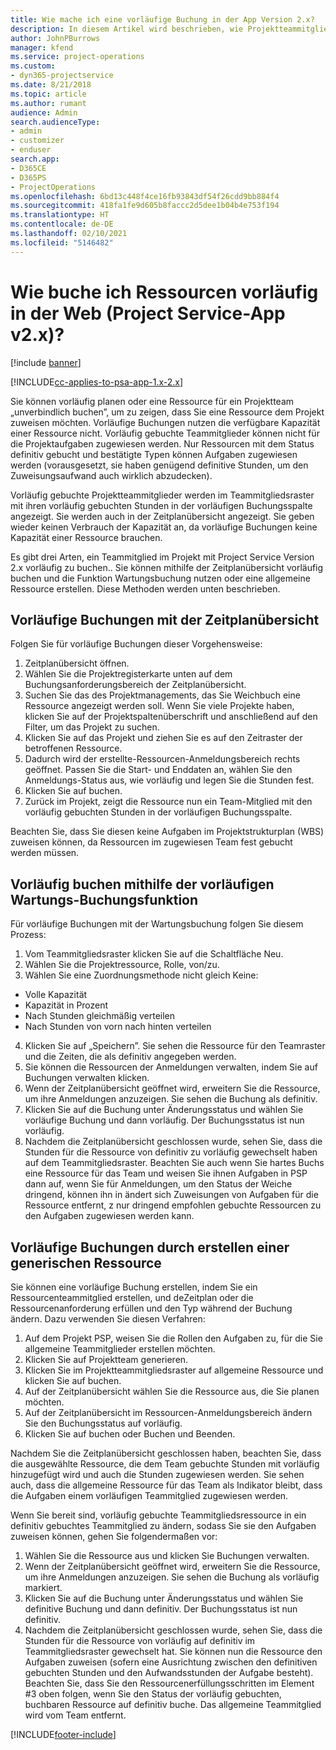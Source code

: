 ```yaml
---
title: Wie mache ich eine vorläufige Buchung in der App Version 2.x?
description: In diesem Artikel wird beschrieben, wie Projektteammitglieder provisorisch mit Project Service gebucht werden.
author: JohnPBurrows
manager: kfend
ms.service: project-operations
ms.custom:
- dyn365-projectservice
ms.date: 8/21/2018
ms.topic: article
ms.author: rumant
audience: Admin
search.audienceType:
- admin
- customizer
- enduser
search.app:
- D365CE
- D365PS
- ProjectOperations
ms.openlocfilehash: 6bd13c448f4ce16fb93843df54f26cdd9bb884f4
ms.sourcegitcommit: 418fa1fe9d605b8faccc2d5dee1b04b4e753f194
ms.translationtype: HT
ms.contentlocale: de-DE
ms.lasthandoff: 02/10/2021
ms.locfileid: "5146482"
---
```

# <a name="how-do-i-soft-book-resources-in-the-web-app-project-service-app-v2x"></a>Wie buche ich Ressourcen vorläufig in der Web (Project Service-App v2.x)?

[!include [banner](../includes/psa-now-project-operations.md)]

[!INCLUDE[cc-applies-to-psa-app-1.x-2.x](../includes/cc-applies-to-psa-app-1x-2x.md)]

Sie können vorläufig planen oder eine Ressource für ein Projektteam „unverbindlich buchen”, um zu zeigen, dass Sie eine Ressource dem Projekt zuweisen möchten. Vorläufige Buchungen nutzen die verfügbare Kapazität einer Ressource nicht. Vorläufig gebuchte Teammitglieder können nicht für die Projektaufgaben zugewiesen werden. Nur Ressourcen mit dem Status definitiv gebucht und bestätigte Typen können Aufgaben zugewiesen werden (vorausgesetzt, sie haben genügend definitive Stunden, um den Zuweisungsaufwand auch wirklich abzudecken).

Vorläufig gebuchte Projektteammitglieder werden im Teammitgliedsraster mit ihren vorläufig gebuchten Stunden in der vorläufigen Buchungsspalte angezeigt. Sie werden auch in der Zeitplanübersicht angezeigt. Sie geben wieder keinen Verbrauch der Kapazität an, da vorläufige Buchungen keine Kapazität einer Ressource brauchen.

Es gibt drei Arten, ein Teammitglied im Projekt mit Project Service Version 2.x vorläufig zu buchen.. Sie können mithilfe der Zeitplanübersicht vorläufig buchen und die Funktion Wartungsbuchung nutzen oder eine allgemeine Ressource erstellen. Diese Methoden werden unten beschrieben.

## <a name="soft-book-with-the-schedule-board"></a>Vorläufige Buchungen mit der Zeitplanübersicht

Folgen Sie für vorläufige Buchungen dieser Vorgehensweise: 
1. Zeitplanübersicht öffnen.
2. Wählen Sie die Projektregisterkarte unten auf dem Buchungsanforderungsbereich der Zeitplanübersicht.
3. Suchen Sie das des Projektmanagements, das Sie Weichbuch eine Ressource angezeigt werden soll. Wenn Sie viele Projekte haben, klicken Sie auf der Projektspaltenüberschrift und anschließend auf den Filter, um das Projekt zu suchen.
4. Klicken Sie auf das Projekt und ziehen Sie es auf den Zeitraster der betroffenen Ressource.
5. Dadurch wird der erstellte-Ressourcen-Anmeldungsbereich rechts geöffnet. Passen Sie die Start- und Enddaten an, wählen Sie den Anmeldungs-Status aus, wie vorläufig und legen Sie die Stunden fest. 
6. Klicken Sie auf buchen.
7. Zurück im Projekt, zeigt die Ressource nun ein Team-Mitglied mit den vorläufig gebuchten Stunden in der vorläufigen Buchungsspalte.

Beachten Sie, dass Sie diesen keine Aufgaben im Projektstrukturplan (WBS) zuweisen können, da Ressourcen im zugewiesen Team fest gebucht werden müssen.

## <a name="soft-book-using-the-maintain-bookings-feature"></a>Vorläufig buchen mithilfe der vorläufigen Wartungs-Buchungsfunktion

Für vorläufige Buchungen mit der Wartungsbuchung folgen Sie diesem Prozess:
1. Vom Teammitgliedsraster klicken Sie auf die Schaltfläche Neu.
2. Wählen Sie die Projektressource, Rolle, von/zu.
3. Wählen Sie eine Zuordnungsmethode nicht gleich Keine:
- Volle Kapazität
- Kapazität in Prozent
- Nach Stunden gleichmäßig verteilen
- Nach Stunden von vorn nach hinten verteilen
4. Klicken Sie auf „Speichern”. Sie sehen die Ressource für den Teamraster und die Zeiten, die als definitiv angegeben werden.
5. Sie können die Ressourcen der Anmeldungen verwalten, indem Sie auf Buchungen verwalten klicken.
6. Wenn der Zeitplanübersicht geöffnet wird, erweitern Sie die Ressource, um ihre Anmeldungen anzuzeigen. Sie sehen die Buchung als definitiv.
7. Klicken Sie auf die Buchung unter Änderungsstatus und wählen Sie vorläufige Buchung und dann vorläufig. Der Buchungsstatus ist nun vorläufig.
8. Nachdem die Zeitplanübersicht geschlossen wurde, sehen Sie, dass die Stunden für die Ressource von definitiv zu vorläufig gewechselt haben auf dem Teammitgliedsraster.
Beachten Sie auch wenn Sie hartes Buchs eine Ressource für das Team und weisen Sie ihnen Aufgaben in PSP dann auf, wenn Sie für Anmeldungen, um den Status der Weiche dringend, können ihn in ändert sich Zuweisungen von Aufgaben für die Ressource entfernt, z nur dringend empfohlen gebuchte Ressourcen zu den Aufgaben zugewiesen werden kann.

## <a name="soft-book-by-creating-a-generic-resource"></a>Vorläufige Buchungen durch erstellen einer generischen Ressource

Sie können eine vorläufige Buchung erstellen, indem Sie ein Ressourcenteammitglied erstellen, und deZeitplan oder die Ressourcenanforderung erfüllen und den Typ während der Buchung ändern.
Dazu verwenden Sie diesen Verfahren:

1. Auf dem Projekt PSP, weisen Sie die Rollen den Aufgaben zu, für die Sie allgemeine Teammitglieder erstellen möchten.
2. Klicken Sie auf Projektteam generieren.
3. Klicken Sie im Projektteammitgliedsraster auf allgemeine Ressource und klicken Sie auf buchen.
4. Auf der Zeitplanübersicht wählen Sie die Ressource aus, die Sie planen möchten.
5. Auf der Zeitplanübersicht im Ressourcen-Anmeldungsbereich ändern Sie den Buchungsstatus auf vorläufig.
6. Klicken Sie auf buchen oder Buchen und Beenden.

Nachdem Sie die Zeitplanübersicht geschlossen haben, beachten Sie, dass die ausgewählte Ressource, die dem Team gebuchte Stunden mit vorläufig hinzugefügt wird und auch die Stunden zugewiesen werden. Sie sehen auch, dass die allgemeine Ressource für das Team als Indikator bleibt, dass die Aufgaben einem vorläufigen Teammitglied zugewiesen werden.

Wenn Sie bereit sind, vorläufig gebuchte Teammitgliedsressource in ein definitiv gebuchtes Teammitglied zu ändern, sodass Sie sie den Aufgaben zuweisen können, gehen Sie folgendermaßen vor:

1. Wählen Sie die Ressource aus und klicken Sie Buchungen verwalten.
2. Wenn der Zeitplanübersicht geöffnet wird, erweitern Sie die Ressource, um ihre Anmeldungen anzuzeigen. Sie sehen die Buchung als vorläufig markiert.
3. Klicken Sie auf die Buchung unter Änderungsstatus und wählen Sie definitive Buchung und dann definitiv. Der Buchungsstatus ist nun definitiv.
4. Nachdem die Zeitplanübersicht geschlossen wurde, sehen Sie, dass die Stunden für die Ressource von vorläufig auf definitiv im Teammitgliedsraster gewechselt hat. Sie können nun die Ressource den Aufgaben zuweisen (sofern eine Ausrichtung zwischen den definitiven gebuchten Stunden und den Aufwandsstunden der Aufgabe besteht). Beachten Sie, dass Sie den Ressourcenerfüllungsschritten im Element #3 oben folgen, wenn Sie den Status der vorläufig gebuchten, buchbaren Ressource auf definitiv buche. Das allgemeine Teammitglied wird vom Team entfernt.


[!INCLUDE[footer-include](../includes/footer-banner.md)]